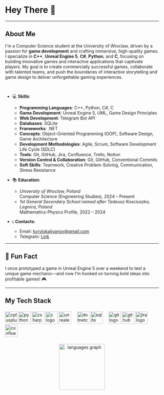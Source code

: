 <h1 align="left">Hey There 👋</h1>

---

<h2 align="left">About Me</h2>

I'm a Computer Science student at the University of Wroclaw, driven by a passion for **game development** and crafting immersive, high-quality games. I specialize in **C++**, **Unreal Engine 5**, **C#**, **Python**, and **С**, focusing on building innovative games and interactive applications that captivate players. My goal is to create commercially successful games, collaborate with talented teams, and push the boundaries of interactive storytelling and game design to deliver unforgettable gaming experiences.

<p>‎  </p>

- 💻 **Skills**:  
  - **Programming Languages**: C++, Python, C#, C  
  - **Game Development**: Unreal Engine 5, UML, Game Design Principles  
  - **Web Development**: Telegram Bot API  
  - **Databases**: SQLite  
  - **Frameworks**: .NET  
  - **Concepts**: Object-Oriented Programming (OOP), Software Design, Game Architecture  
  - **Development Methodologies**: Agile, Scrum, Software Development Life Cycle (SDLC)  
  - **Tools**: Git, GitHub, Jira, Confluence, Trello, Notion  
  - **Version Control & Collaboration**: Git, GitHub, Conventional Commits  
  - **Soft Skills**: Teamwork, Creative Problem-Solving, Communication, Stress Resistance

- 📚 **Education**:  
  - *University of Wroclaw, Poland*  
    Computer Science (Engineering Studies), 2024 – Present  
  - *1st General Secondary School named after Tadeusz Kosciuszko, Legnica, Poland*  
    Mathematics-Physics Profile, 2022 – 2024

- 📞 **Contacts**:  
  - Email: kyrylokalivanov@gmail.com   
  - Telegram: [Link](https://t.me/Kyrylo0403)

---

## 🎲 Fun Fact
I once prototyped a game in Unreal Engine 5 over a weekend to test a unique game mechanic—and now I’m hooked on turning bold ideas into profitable games! 🎮

---

<h2 align="left">My Tech Stack</h2>

###

<div align="left">
  <img src="https://cdn.jsdelivr.net/gh/devicons/devicon/icons/cplusplus/cplusplus-original.svg" height="40" alt="cplusplus logo"  />
  <img src="https://cdn.jsdelivr.net/gh/devicons/devicon/icons/python/python-original.svg" height="40" alt="python logo"  />
  <img src="https://cdn.jsdelivr.net/gh/devicons/devicon/icons/csharp/csharp-original.svg" height="40" alt="csharp logo"  />
  <img src="https://cdn.jsdelivr.net/gh/devicons/devicon/icons/c/c-original.svg" height="40" alt="c logo"  />
  <img src="https://cdn.jsdelivr.net/gh/devicons/devicon/icons/unrealengine/unrealengine-original.svg" height="40" alt="unrealengine logo"  />
  <img width="12" />
  <img src="https://cdn.jsdelivr.net/gh/devicons/devicon/icons/dotnetcore/dotnetcore-original.svg" height="40" alt="dotnetcore logo"  />
  <img src="https://cdn.jsdelivr.net/gh/devicons/devicon/icons/sqlite/sqlite-original.svg" height="40" alt="sqlite logo"  />
  <img width="12" />
  <img src="https://cdn.jsdelivr.net/gh/devicons/devicon/icons/git/git-original.svg" height="40" alt="git logo"  />
  <img src="https://cdn.jsdelivr.net/gh/devicons/devicon/icons/github/github-original.svg" height="40" alt="github logo"  />
  <img src="https://cdn.jsdelivr.net/gh/devicons/devicon/icons/jira/jira-original.svg" height="40" alt="jira logo"  />
  <img src="https://cdn.jsdelivr.net/gh/devicons/devicon/icons/confluence/confluence-original.svg" height="40" alt="confluence logo"  />
</div>

###

<div align="center">
  <img src="https://github-readme-stats.vercel.app/api/top-langs?username=kyrylokalivanov&locale=en&hide_title=false&layout=compact&card_width=320&langs_count=5&theme=dracula&hide_border=false&order=2" height="150" alt="languages graph"  />
</div>

###

